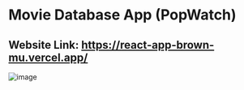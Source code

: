 # Movie Database App (PopWatch)

## Website Link: https://react-app-brown-mu.vercel.app/

![image](https://github.com/Edward-Ang/React-Movie/assets/64727838/bb4ab86c-f7cd-49c6-b532-d1982c86097c)
